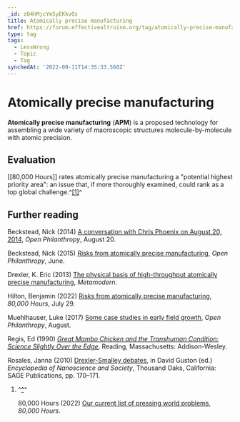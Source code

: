 ```yaml
---
_id: zQ4hMjcYm5yEKkvQz
title: Atomically precise manufacturing
href: https://forum.effectivealtruism.org/tag/atomically-precise-manufacturing
type: tag
tags:
  - LessWrong
  - Topic
  - Tag
synchedAt: '2022-09-11T14:35:33.560Z'
---
```

# Atomically precise manufacturing

**Atomically precise manufacturing** (**APM**) is a proposed technology for assembling a wide variety of macroscopic structures molecule-by-molecule with atomic precision.

Evaluation
----------

[[80,000 Hours]] rates atomically precise manufacturing a "potential highest priority area": an issue that, if more thoroughly examined, could rank as a top global challenge.^[\[1\]](#fn7hbbkqwoybd)^

Further reading
---------------

Beckstead, Nick (2014) [A conversation with Chris Phoenix on August 20, 2014](https://www.openphilanthropy.org/sites/default/files/Chris%20Phoenix%2008-20-14%20%28public%29.pdf), *Open Philanthropy*, August 20.

Beckstead, Nick (2015) [Risks from atomically precise manufacturing](https://www.openphilanthropy.org/research/cause-reports/atomically-precise-manufacturing), *Open Philanthropy*, June.

Drexler, K. Eric (2013) [The physical basis of high-throughput atomically precise manufacturing](http://web.archive.org/web/20160229105510/http://metamodern.com/the-physical-basis-of-APM/), *Metamodern*.

Hilton, Benjamin (2022) [Risks from atomically precise manufacturing](https://80000hours.org/problem-profiles/atomically-precise-manufacturing/), *80,000 Hours*, July 29.

Muehlhauser, Luke (2017) [Some case studies in early field growth](https://www.openphilanthropy.org/research/history-of-philanthropy/some-case-studies-early-field-growth), *Open Philanthropy*, August.

Regis, Ed (1990) [*Great Mambo Chicken and the Transhuman Condition: Science Slightly Over the Edge*](https://en.wikipedia.org/wiki/Special:BookSources/9780201092585), Reading, Massachusetts: Addison-Wesley.

Rosales, Janna (2010) [Drexler-Smalley debates](http://doi.org/10.4135/9781412972093.n96), in David Guston (ed.) *Encyclopedia of Nanoscience and Society*, Thousand Oaks, California: SAGE Publications, pp. 170–171.

1.  ^**[^](#fnref7hbbkqwoybd)**^
    
    80,000 Hours (2022) [Our current list of pressing world problems](https://80000hours.org/problem-profiles/), *80,000 Hours*.